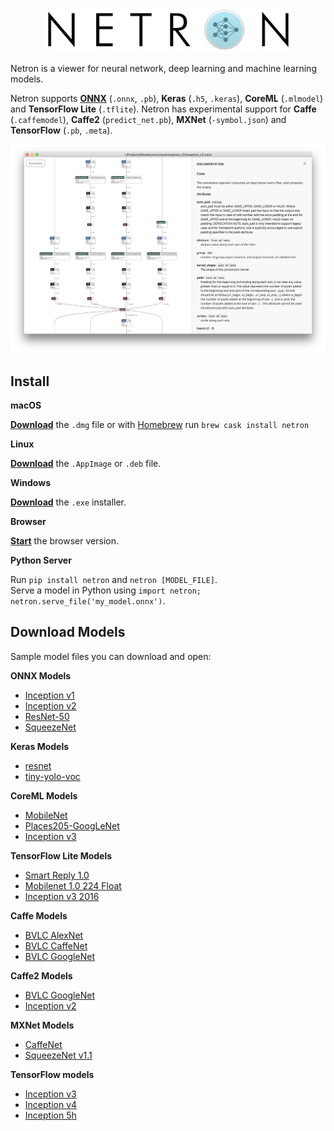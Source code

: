 
<p align='center'><img width='400' src='media/logo.png'/></p>

Netron is a viewer for neural network, deep learning and machine learning models. 

Netron supports **[ONNX](http://onnx.ai)** (`.onnx`, `.pb`), **Keras** (`.h5`, `.keras`), **CoreML** (`.mlmodel`) and **TensorFlow Lite** (`.tflite`). Netron has experimental support for **Caffe** (`.caffemodel`), **Caffe2** (`predict_net.pb`), **MXNet** (`-symbol.json`) and **TensorFlow** (`.pb`, `.meta`).

<p align='center'><a href='https://www.lutzroeder.com/ai'><img src='media/screenshot.png' width='800'></a></p>

## Install

**macOS**

[**Download**](https://github.com/lutzroeder/Netron/releases/latest) the `.dmg` file or with [Homebrew](https://caskroom.github.io) run `brew cask install netron`

**Linux**

[**Download**](https://github.com/lutzroeder/Netron/releases/latest) the `.AppImage` or `.deb` file. 

**Windows**

[**Download**](https://github.com/lutzroeder/Netron/releases/latest) the `.exe` installer.

**Browser**

[**Start**](https://www.lutzroeder.com/ai/netron) the browser version.


**Python Server**

Run `pip install netron` and `netron [MODEL_FILE]`.  
Serve a model in Python using `import netron; netron.serve_file('my_model.onnx')`.

## Download Models

Sample model files you can download and open:

**ONNX Models**

* [Inception v1](https://s3.amazonaws.com/download.onnx/models/inception_v1.tar.gz)
* [Inception v2](https://s3.amazonaws.com/download.onnx/models/inception_v2.tar.gz)
* [ResNet-50](https://s3.amazonaws.com/download.onnx/models/resnet50.tar.gz)
* [SqueezeNet](https://s3.amazonaws.com/download.onnx/models/squeezenet.tar.gz)

**Keras Models**

* [resnet](https://github.com/Hyperparticle/one-pixel-attack-keras/raw/master/networks/models/resnet.h5)
* [tiny-yolo-voc](https://github.com/hollance/YOLO-CoreML-MPSNNGraph/raw/master/Convert/yad2k/model_data/tiny-yolo-voc.h5)

**CoreML Models**

* [MobileNet](https://docs-assets.developer.apple.com/coreml/models/MobileNet.mlmodel)
* [Places205-GoogLeNet](https://docs-assets.developer.apple.com/coreml/models/GoogLeNetPlaces.mlmodel)
* [Inception v3](https://docs-assets.developer.apple.com/coreml/models/Inceptionv3.mlmodel)

**TensorFlow Lite Models**

* [Smart Reply 1.0 ](https://storage.googleapis.com/download.tensorflow.org/models/tflite/smartreply_1.0_2017_11_01.zip)
* [Mobilenet 1.0 224 Float](https://storage.googleapis.com/download.tensorflow.org/models/tflite/mobilenet_v1_1.0_224_float_2017_11_08.zip)
* [Inception v3 2016](https://storage.googleapis.com/download.tensorflow.org/models/tflite/inception_v3_slim_2016_android_2017_11_10.zip)

**Caffe Models**

* [BVLC AlexNet](http://dl.caffe.berkeleyvision.org/bvlc_alexnet.caffemodel)
* [BVLC CaffeNet](http://dl.caffe.berkeleyvision.org/bvlc_reference_caffenet.caffemodel)
* [BVLC GoogleNet](http://dl.caffe.berkeleyvision.org/bvlc_googlenet.caffemodel)

**Caffe2 Models**

* [BVLC GoogleNet](https://github.com/caffe2/models/raw/master/bvlc_googlenet/predict_net.pb)
* [Inception v2](https://github.com/caffe2/models/raw/master/inception_v2/predict_net.pb)

**MXNet Models**

* [CaffeNet](http://data.dmlc.ml/models/imagenet/squeezenet/squeezenet_v1.1-symbol.json)
* [SqueezeNet v1.1](https://mxnet.incubator.apache.org/model_zoo/index.html)

**TensorFlow models**

* [Inception v3](https://storage.googleapis.com/download.tensorflow.org/models/inception_v3_2016_08_28_frozen.pb.tar.gz)
* [Inception v4](https://storage.googleapis.com/download.tensorflow.org/models/inception_v4_2016_09_09_frozen.pb.tar.gz)
* [Inception 5h](https://storage.googleapis.com/download.tensorflow.org/models/inception5h.zip)
